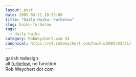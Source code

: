 ```yaml
---
layout: post
date: 2005-03-21 10:53:00
title: "Daily Haiku: Furbelow"
slug: haiku-furbelow
tags:
  - daily haiku
category: RobWeychert.com V4
canonical: https://v4.robweychert.com/haiku/2005/03/21/
---
```


garish redesign  
all [furbelow](http://dictionary.reference.com/wordoftheday/archive/2005/03/21.html), no function  
Rob Weychert dot com